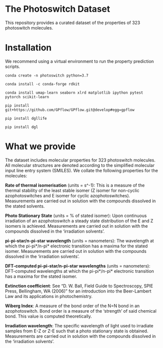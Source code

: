 # The Photoswitch Dataset

This repository provides a curated dataset of the properties of 323 photoswitch molecules.

# Installation

We recommend using a virtual environment to run the property prediction scripts.

```
conda create -n photoswitch python=3.7

conda install -c conda-forge rdkit

conda install umap-learn seaborn xlrd matplotlib ipython pytest pytorch scikit-learn

pip install git+https://github.com/GPflow/GPflow.git@develop#egg=gpflow

pip install dgllife

pip install dgl
```

# What we provide

The dataset includes molecular properties for 323 photoswitch molecules. 
All molecular structures are denoted according to the simplified molecular input line entry system (SMILES). We collate
the following properties for the molecules:

**Rate of thermal isomerisation** (units = s^-1): This is a measure of the thermal stability of the least stable 
isomer (Z isomer for non-cyclic azophotoswitches and E isomer for cyclic azophotoswitches). Measurements are carried out 
in solution with the compounds dissolved in the stated solvents.

**Photo Stationary State** (units = % of stated isomer): Upon continuous irradiation of an azophotoswitch a 
steady state distribution of the E and Z isomers is achieved. Measurements are carried out in solution with the 
compounds dissolved in the ‘irradiation solvents’.

**pi-pi-star/n-pi-star wavelength** (units = nanometers): The wavelength at which the pi-pi*/n-pi* electronic transition 
has a maxima for the stated isomer. Measurements are carried out in solution with the compounds dissolved in the 
‘irradiation solvents’.

**DFT-computed pi-pi-star/n-pi-star wavelengths** (units = nanometers): DFT-computed wavelengths at which the
pi-pi*/n-pi* electronic transition has a maxima for the stated isomer.

**Extinction coefficient**: See “D. W. Ball, Field Guide to Spectroscopy, SPIE Press, Bellingham, WA (2006)” 
for an introduction into the Beer-Lambert Law and its applications in photochemistry.

**Wiberg Index**: A measure of the bond order of the N=N bond in an azophotoswitch. Bond order is a measure of the 
‘strength’ of said chemical bond. This value is computed theoretically.

**Irradiation wavelength**: The specific wavelength of light used to irradiate samples from E-Z or Z-E such that 
a photo stationary state is obtained. Measurements are carried out in solution with the compounds dissolved in the 
‘irradiation solvents’.

